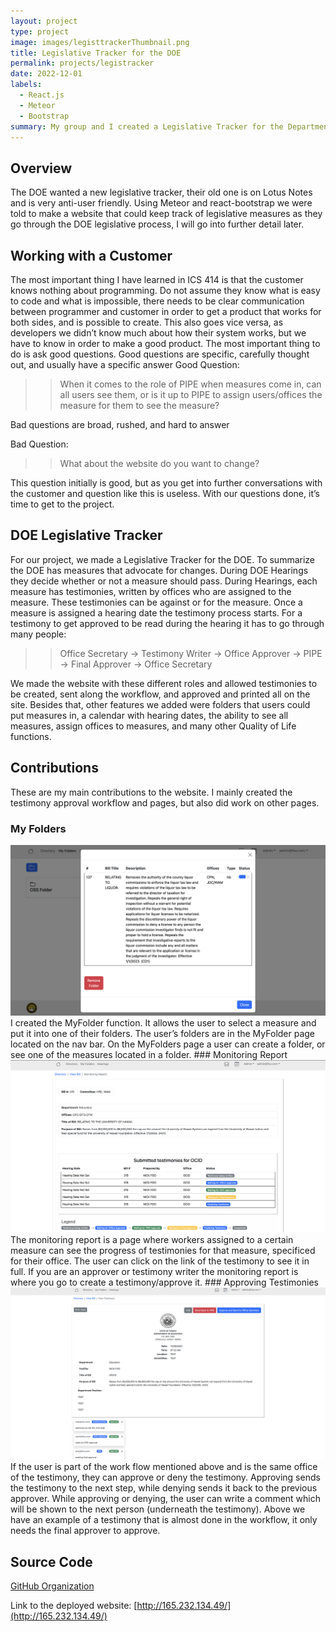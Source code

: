 ```yaml
---
layout: project
type: project
image: images/legisttrackerThumbnail.png
title: Legislative Tracker for the DOE
permalink: projects/legistracker
date: 2022-12-01
labels:
  - React.js 
  - Meteor
  - Bootstrap
summary: My group and I created a Legislative Tracker for the Department of Education. 
---
```


## Overview 

The DOE wanted a new legislative tracker, their old one is on Lotus Notes and is very anti-user friendly. Using Meteor and react-bootstrap we were told to make a website that could keep track of legislative measures as they go through the DOE legislative process, I will go into further detail later.

## Working with a Customer

The most important thing I have learned in ICS 414 is that the customer knows nothing about programming. Do not assume they know what is easy to code and what is impossible, there needs to be clear communication between programmer and customer in order to get a product that works for both sides, and is possible to create.
This also goes vice versa, as developers we didn’t know much about how their system works, but we have to know in order to make a good product. The most important thing to do is ask good questions.
Good questions are specific, carefully thought out, and usually have a specific answer
Good Question:
>> When it comes to the role of PIPE when measures come in, can all users see them, or is it up to PIPE to assign users/offices the measure for them to see the measure?

Bad questions are broad, rushed, and hard to answer

Bad Question:

>> What about the website do you want to change?

This question initially is good, but as you get into further conversations with the customer and question like this is useless.
With our questions done, it’s time to get to the project.

## DOE Legislative Tracker
For our project, we made a Legislative Tracker for the DOE. To summarize the DOE has measures that advocate for changes. During DOE Hearings they decide whether or not a measure should pass. During Hearings, each measure has testimonies, written by offices who are assigned to the measure. These testimonies can be against or for the measure. Once a measure is assigned a hearing date the testimony process starts. For a testimony to get approved to be read during the hearing it has to go through many people:

>> Office Secretary → Testimony Writer → Office Approver → PIPE → Final Approver → Office Secretary

We made the website with these different roles and allowed testimonies to be created, sent along the workflow, and approved and printed all on the site. Besides that, other features we added were folders that users could put measures in, a calendar with hearing dates, the ability to see all measures, assign offices to measures, and many other Quality of Life functions.

## Contributions
These are my main contributions to the website. I mainly created the testimony approval workflow and pages, but also did work on other pages. 
### My Folders
<img class="ui large rounded image" src="../images/legistracker-myfolders.png">
I created the MyFolder function. It allows the user to select a measure and put it into one of their folders. The user’s folders are in the MyFolder page located on the nav bar. On the MyFolders page a user can create a folder, or see one of the measures located in a folder. 
### Monitoring Report
<img class="ui large rounded image" src="../images/legistracker-monitor.png">
The monitoring report is a page where workers assigned to a certain measure can see the progress of testimonies for that measure, specificed for their office. The user can click on the link of the testimony to see it in full. If you are an approver or testimony writer the monitoring report is where you go to create a testimony/approve it.
### Approving Testimonies 
<img class="ui large rounded image" src="../images/legistracker-approver.png">
If the user is part of the work flow mentioned above and is the same office of the testimony, they can approve or deny the testimony. Approving sends the testimony to the next step, while denying sends it back to the previous approver. While approving or denying, the user can write a comment which will be shown to the next person (underneath the testimony). Above we have an example of a testimony that is almost done in the workflow, it only needs the final approver to approve. 

## Source Code 
[GitHub Organization](https://github.com/orgs/hidoe-legistracker/repositories)

Link to the deployed website: [http://165.232.134.49/](http://165.232.134.49/)
